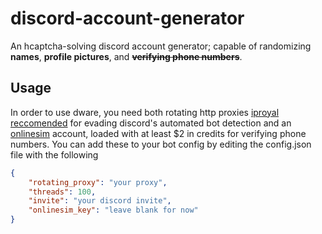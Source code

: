 # discord-account-generator
An hcaptcha-solving discord account generator; capable of randomizing **names**, **profile pictures**, and ~~**verifying phone numbers**~~.

## Usage
In order to use dware, you need both rotating http proxies [iproyal reccomended](https://dashboard.iproyal.com/products/royal-residential-proxies) for evading discord's automated bot detection and an [onlinesim](https://onlinesim.io/) account, loaded with at least $2 in credits for verifying phone numbers. You can add these to your bot config by editing the config.json file with the following
```json
{
    "rotating_proxy": "your proxy",
    "threads": 100,
    "invite": "your discord invite",
    "onlinesim_key": "leave blank for now"
}
```
